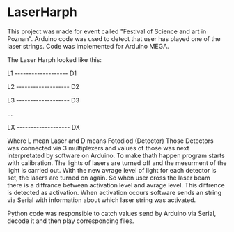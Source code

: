 # LaserHarph
This project was made for event called "Festival of Science and art in Poznan". Arduino code was used to detect that user has played one of the laser strings.
Code was implemented for Arduino MEGA. 

The Laser Harph looked like this:

L1 ------------------- D1

L2 ------------------- D2

L3 ------------------- D3

...

LX ------------------- DX

Where L mean Laser and D means Fotodiod (Detector)
Those Detectors was connected via 3 multiplexers and values of those was next interpretated by software on Arduino.
To make thath happen program starts with calibration. The lights of lasers are turned off and the mesurment of the light is carried out.
With the new avrage level of light for each detector is set, the lasers are turned on again. 
So when user cross the laser beam there is a diffrance betwean activation level and avrage level. This diffrence is detected as activation.
When activation ocours software sends an string via Serial with information about which laser string was activated.

Python code was responsible to catch values send by Arduino via Serial, decode it and then play corresponding files.
